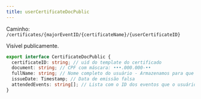 ```yaml
---
title: userCertificateDocPublic
---
```


Caminho: `/certificates/{majorEventID/{certificateName}/{userCertificateID}`

Visível publicamente.

```typescript
export interface CertificateDocPublic {
  certificateID: string; // uid do template do certificado
  document: string; // CPF com máscara: •••.000.000-••
  fullName: string; // Nome completo do usuário - Armazenamos para que não seja modificado
  issueDate: Timestamp; // Data de emissão falsa
  attendedEvents: string[]; // Lista com o ID dos eventos que o usuário esteve presente
}
```

